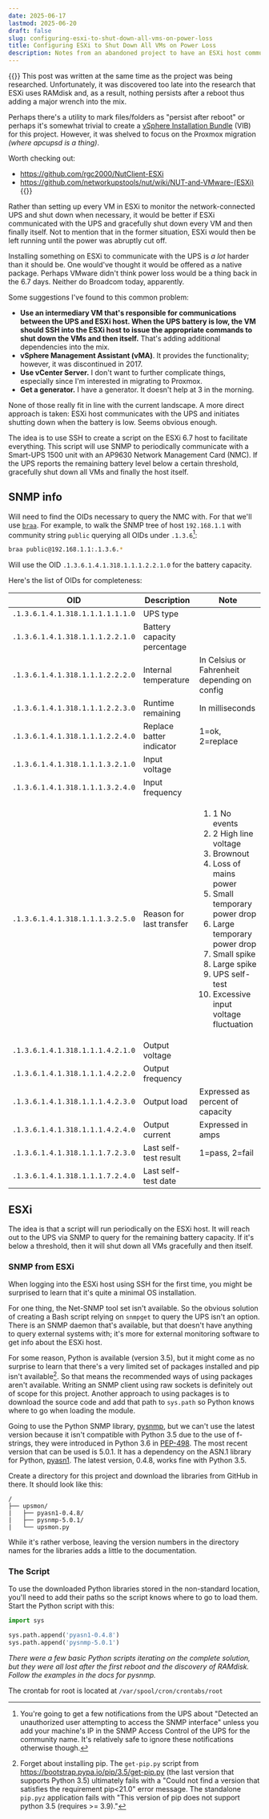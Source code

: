 ```yaml
---
date: 2025-06-17
lastmod: 2025-06-20
draft: false
slug: configuring-esxi-to-shut-down-all-vms-on-power-loss
title: Configuring ESXi to Shut Down All VMs on Power Loss
description: Notes from an abandoned project to have an ESXi host communicate with the UPS via SNMP. It would then gracefully shut down all VMs and finally itself.
---
```


{{<notice warning>}}
This post was written at the same time as the project was being researched. Unfortunately, it was discovered too late into the research that ESXi uses RAMdisk and, as a result, nothing persists after a reboot thus adding a major wrench into the mix.

Perhaps there's a utility to mark files/folders as "persist after reboot" or perhaps it's somewhat trivial to create a [vSphere Installation Bundle](https://blogs.vmware.com/vsphere/2011/09/whats-in-a-vib.html) (VIB) for this project. However, it was shelved to focus on the Proxmox migration *(where apcupsd is a thing)*.

Worth checking out:

- https://github.com/rgc2000/NutClient-ESXi
- https://github.com/networkupstools/nut/wiki/NUT-and-VMware-(ESXi)
{{</notice>}}

Rather than setting up every VM in ESXi to monitor the network-connected UPS and shut down when necessary, it would be better if ESXi communicated with the UPS and gracefully shut down every VM and then finally itself. Not to mention that in the former situation, ESXi would then be left running until the power was abruptly cut off.

Installing something on ESXi to communicate with the UPS is *a lot* harder than it should be. One would've thought it would be offered as a native package. Perhaps VMware didn't think power loss would be a thing back in the 6.7 days. Neither do Broadcom today, apparently.

Some suggestions I've found to this common problem:

- **Use an intermediary VM that's responsible for communications between the UPS and ESXi host. When the UPS battery is low, the VM should SSH into the ESXi host to issue the appropriate commands to shut down the VMs and then itself.** That's adding additional dependencies into the mix.
- **vSphere Management Assistant (vMA)**. It provides the functionality; however, it was discontinued in 2017.
- **Use vCenter Server.** I don't want to further complicate things, especially since I'm interested in migrating to Proxmox.
- **Get a generator.** I have a generator. It doesn't help at 3 in the morning.

None of those really fit in line with the current landscape. A more direct approach is taken: ESXi host communicates with the UPS and initiates shutting down when the battery is low. Seems obvious enough.

The idea is to use SSH to create a script on the ESXi 6.7 host to facilitate everything. This script will use SNMP to periodically communicate with a Smart-UPS 1500 unit with an AP9630 Network Management Card (NMC). If the UPS reports the remaining battery level below a certain threshold, gracefully shut down all VMs and finally the host itself.

## SNMP info

Will need to find the OIDs necessary to query the NMC with. For that we'll use [`braa`](https://github.com/mteg/braa). For example, to walk the SNMP tree of host `192.168.1.1` with community string `public` querying all OIDs under `.1.3.6`[^1]:

```bash
braa public@192.168.1.1:.1.3.6.*
```
Will use the OID `.1.3.6.1.4.1.318.1.1.1.2.2.1.0` for the battery capacity.

Here's the list of OIDs for completeness:

| OID | Description | Note |
|-----|-------------|------|
| `.1.3.6.1.4.1.318.1.1.1.1.1.1.0` | UPS type | |
| `.1.3.6.1.4.1.318.1.1.1.2.2.1.0` | Battery capacity percentage | |
| `.1.3.6.1.4.1.318.1.1.1.2.2.2.0` | Internal temperature | In Celsius or Fahrenheit depending on config |
| `.1.3.6.1.4.1.318.1.1.1.2.2.3.0` | Runtime remaining | In milliseconds |
| `.1.3.6.1.4.1.318.1.1.1.2.2.4.0` | Replace batter indicator | 1=ok, 2=replace |
| `.1.3.6.1.4.1.318.1.1.1.3.2.1.0` | Input voltage | |
| `.1.3.6.1.4.1.318.1.1.1.3.2.4.0` | Input frequency | |
| `.1.3.6.1.4.1.318.1.1.1.3.2.5.0` | Reason for last transfer | <ol><li>1 No events</li><li>2 High line voltage</li><li>Brownout</li><li>Loss of mains power</li><li>Small temporary power drop</li><li>Large temporary power drop</li><li>Small spike</li><li>Large spike</li><li>UPS self-test</li><li>Excessive input voltage fluctuation</li></ol> |
| `.1.3.6.1.4.1.318.1.1.1.4.2.1.0` | Output voltage | |
| `.1.3.6.1.4.1.318.1.1.1.4.2.2.0` | Output frequency | |
| `.1.3.6.1.4.1.318.1.1.1.4.2.3.0` | Output load | Expressed as percent of capacity |
| `.1.3.6.1.4.1.318.1.1.1.4.2.4.0` | Output current | Expressed in amps |
| `.1.3.6.1.4.1.318.1.1.1.7.2.3.0` | Last self-test result | 1=pass, 2=fail |
| `.1.3.6.1.4.1.318.1.1.1.7.2.4.0` | Last self-test date | |

## ESXi

The idea is that a script will run periodically on the ESXi host. It will reach out to the UPS via SNMP to query for the remaining battery capacity. If it's below a threshold, then it will shut down all VMs gracefully and then itself.

### SNMP from ESXi

When logging into the ESXi host using SSH for the first time, you might be surprised to learn that it's quite a minimal OS installation.

For one thing, the Net-SNMP tool set isn't available. So the obvious solution of creating a Bash script relying on `snmpget` to query the UPS isn't an option. There is an SNMP daemon that's available, but that doesn't have anything to query external systems with; it's more for external monitoring software to get info about the ESXi host.

For some reason, Python is available (version 3.5), but it might come as no surprise to learn that there's a very limited set of packages installed and pip isn't available[^2]. So that means the recommended ways of using packages aren't available. Writing an SNMP client using raw sockets is definitely out of scope for this project. Another approach to using packages is to download the source code and add that path to `sys.path` so Python knows where to go when loading the module.

Going to use the Python SNMP library, [pysnmp](https://github.com/pysnmp/pysnmp), but we can't use the latest version because it isn't compatible with Python 3.5 due to the use of f-strings, they were introduced in Python 3.6 in [PEP-498](https://peps.python.org/pep-0498/). The most recent version that can be used is 5.0.1. It has a dependency on the ASN.1 library for Python, [pyasn1](https://github.com/etingof/pyasn1). The latest version, 0.4.8, works fine with Python 3.5.

Create a directory for this project and download the libraries from GitHub in there. It should look like this:

```
/
├── upsmon/
|   ├── pyasn1-0.4.8/
|   ├── pysnmp-5.0.1/
|   └── upsmon.py
```

While it's rather verbose, leaving the version numbers in the directory names for the libraries adds a little to the documentation.

### The Script

To use the downloaded Python libraries stored in the non-standard location, you'll need to add their paths so the script knows where to go to load them. Start the Python script with this:

```python
import sys

sys.path.append('pyasn1-0.4.8')
sys.path.append('pysnmp-5.0.1')
```

*There were a few basic Python scripts iterating on the complete solution, but they were all lost after the first reboot and the discovery of RAMdisk. Follow the examples in the docs for pysnmp.*

The crontab for root is located at `/var/spool/cron/crontabs/root`

[^1]: You're going to get a few notifications from the UPS about "Detected an unauthorized user attempting to access the SNMP interface" unless you add your machine's IP in the SNMP Access Control of the UPS for the community name. It's relatively safe to ignore these notifications otherwise though.
[^2]: Forget about installing pip. The `get-pip.py` script from https://bootstrap.pypa.io/pip/3.5/get-pip.py (the last version that supports Python 3.5) ultimately fails with a "Could not find a version that satisfies the requirement pip<21.0" error message. The standalone `pip.pyz` application fails with "This version of pip does not support python 3.5 (requires >= 3.9)."
